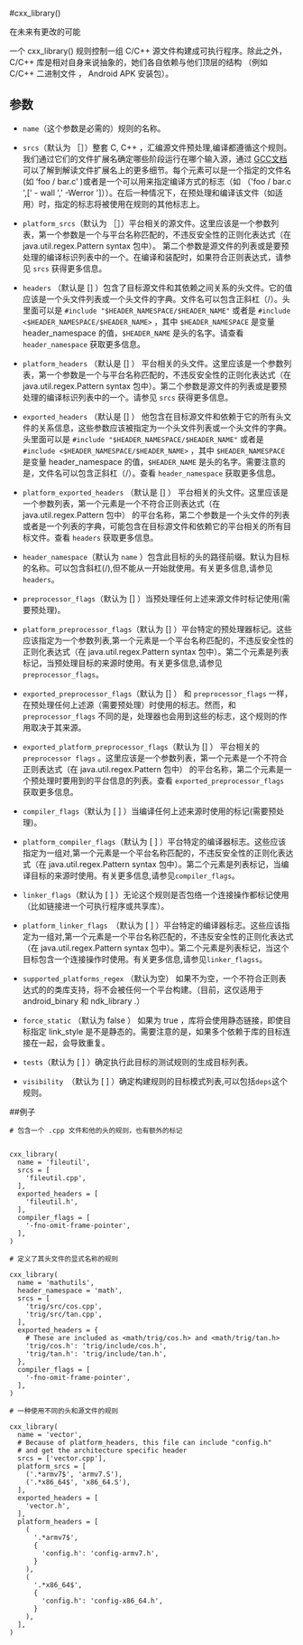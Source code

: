 #cxx_library()

在未来有更改的可能 

一个 cxx_library() 规则控制一组 C/C++ 源文件构建成可执行程序。除此之外，C/C++ 库是相对自身来说抽象的，她们各自依赖与他们顶层的结构 （例如 C/C++ 二进制文件 ， Android APK 安装包）。


## 参数

- `name`（这个参数是必需的）规则的名称。 

- `srcs`（默认为 ［］）整套 C, C++ ，汇编源文件预处理,编译都遵循这个规则。我们通过它们的文件扩展名确定哪些阶段运行在哪个输入源，通过 [GCC文档](https://gcc.gnu.org/onlinedocs/gcc/Overall-Options.html) 可以了解到解读文件扩展名上的更多细节。每个元素可以是一个指定的文件名(如 ‘foo / bar.c’ )或者是一个可以用来指定编译方式的标志（如 （'foo / bar.c ',[' - wall ',' -Werror ']））。在后一种情况下，在预处理和编译该文件（如适用）时，指定的标志将被使用在规则的其他标志上。

- `platform_srcs`（默认为 ［］）平台相关的源文件。这里应该是一个参数列表，第一个参数是一个与平台名称匹配的，不违反安全性的正则化表达式（在 java.util.regex.Pattern syntax 包中）。 第二个参数是源文件的列表或是要预处理的编译标识列表中的一个。在编译和装配时，如果符合正则表达式，请参见 `srcs` 获得更多信息。

- `headers` （默认是 [] ）包含了目标源文件和其依赖之间关系的头文件。它的值应该是一个头文件列表或一个头文件的字典。文件名可以包含正斜杠（/）。头里面可以是 `#include "$HEADER_NAMESPACE/$HEADER_NAME"` 或者是 `#include <$HEADER_NAMESPACE/$HEADER_NAME>` ，其中 `$HEADER_NAMESPACE` 是变量 header_namespace 的值，`$HEADER_NAME` 是头的名字。请查看 `header_namespace` 获取更多信息。

- `platform_headers` （默认是 [] ） 平台相关的头文件。这里应该是一个参数列表，第一个参数是一个与平台名称匹配的，不违反安全性的正则化表达式（在 java.util.regex.Pattern syntax 包中）。第二个参数是源文件的列表或是要预处理的编译标识列表中的一个。请参见 `srcs` 获得更多信息。


- `exported_headers` （默认是 [] ） 他包含在目标源文件和依赖于它的所有头文件的关系信息，这些参数应该被指定为一个头文件列表或一个头文件的字典。头里面可以是 `#include "$HEADER_NAMESPACE/$HEADER_NAME"` 或者是 `#include <$HEADER_NAMESPACE/$HEADER_NAME>` ，其中 `$HEADER_NAMESPACE` 是变量 header_namespace 的值，`$HEADER_NAME` 是头的名字。需要注意的是，文件名可以包含正斜杠（/）。查看 `header_namespace` 获取更多信息。

- `platform_exported_headers` （默认是 [] ） 平台相关的头文件。这里应该是一个参数列表，第一个元素是一个不符合正则表达式（在 java.util.regex.Pattern 包中） 的平台名称，第二个参数是一个头文件的列表或者是一个列表的字典，可能包含在目标源文件和依赖它的平台相关的所有目标文件。查看 `headers` 获取更多信息。


- `header_namespace`（默认为 `name` ）包含此目标的头的路径前缀。默认为目标的名称。可以包含斜杠(/),但不能从一开始就使用。有关更多信息,请参见`headers`。  

- `preprocessor_flags`（默认为 [] ）当预处理任何上述来源文件时标记使用(需要预处理)。  
  
- `platform_preprocessor_flags`（默认为 [] ）平台特定的预处理器标记。这些应该指定为一个参数列表,第一个元素是一个平台名称匹配的，不违反安全性的正则化表达式（在 java.util.regex.Pattern syntax 包中）。第二个元素是列表标记，当预处理目标的来源时使用。有关更多信息,请参见`preprocessor_flags`。  

- `exported_preprocessor_flags`（默认为 [] ） 和 `preprocessor_flags` 一样，在预处理任何上述源（需要预处理）时使用的标志。然而，和 `preprocessor_flags` 不同的是，处理器也会用到这些的标志，这个规则的作用取决于其来源。

- `exported_platform_preprocessor_flags`（默认为 [] ） 平台相关的 `preprocessor flags` 。这里应该是一个参数列表，第一个元素是一个不符合正则表达式（在 java.util.regex.Pattern 包中） 的平台名称，第二个元素是一个预处理时要用到的平台信息的列表。查看 `exported_preprocessor_flags` 获取更多信息。


- `compiler_flags`（默认为 [ ] ）当编译任何上述来源时使用的标记(需要预处理)。 

- `platform_compiler_flags`（默认为 [ ] ）平台特定的编译器标志。这些应该指定为一组对,第一个元素是一个平台名称匹配的，不违反安全性的正则化表达式（在 java.util.regex.Pattern syntax 包中）。第二个元素是列表标记，当编译目标的来源时使用。有关更多信息,请参见`compiler_flags`。  


- `linker_flags`（默认为 [ ] ）无论这个规则是否包络一个连接操作都标记使用（比如链接进一个可执行程序或共享库）。  
  
- `platform_linker_flags `（默认为 [ ] ）平台特定的编译器标志。这些应该指定为一组对,第一个元素是一个平台名称匹配的，不违反安全性的正则化表达式（在 java.util.regex.Pattern syntax 包中）。第二个元素是列表标记，当这个目标包含一个连接操作时使用。有关更多信息,请参见`linker_flagss`。  

- `supported_platforms_regex` （默认为空） 如果不为空，一个不符合正则表达式的的类库支持，将不会被任何一个平台构建。（目前，这仅适用于 android_binary 和 ndk_library .）


- `force_static` （默认为 false ） 如果为 true ，库将会使用静态链接，即使目标指定 link_style 是不是静态的。需要注意的是，如果多个依赖于库的目标连接在一起，会导致重复。

- `tests`（默认为 [ ] ）确定执行此目标的测试规则的生成目标列表。
  
- `visibility `（默认为 [ ] ）确定构建规则的目标模式列表,可以包括`deps`这个规则。  


##例子

````
# 包含一个 .cpp 文件和他的头的规则，也有额外的标记


cxx_library(
  name = 'fileutil',
  srcs = [
    'fileutil.cpp',
  ],
  exported_headers = [
    'fileutil.h',
  ],
  compiler_flags = [
    '-fno-omit-frame-pointer',
  ],
)

# 定义了其头文件的显式名称的规则

cxx_library(
  name = 'mathutils',
  header_namespace = 'math',
  srcs = [
    'trig/src/cos.cpp',
    'trig/src/tan.cpp',
  ],
  exported_headers = {
    # These are included as <math/trig/cos.h> and <math/trig/tan.h>
    'trig/cos.h': 'trig/include/cos.h',
    'trig/tan.h': 'trig/include/tan.h',
  },
  compiler_flags = [
    '-fno-omit-frame-pointer',
  ],
)

# 一种使用不同的头和源文件的规则

cxx_library(
  name = 'vector',
  # Because of platform_headers, this file can include "config.h"
  # and get the architecture specific header
  srcs = ['vector.cpp'],
  platform_srcs = [
    ('.*armv7$', 'armv7.S'),
    ('.*x86_64$', 'x86_64.S'),
  ],
  exported_headers = [
    'vector.h',
  ],
  platform_headers = [
    (
      '.*armv7$',
      {
        'config.h': 'config-armv7.h',
      }
    ),
    (
      '.*x86_64$',
      {
        'config.h': 'config-x86_64.h',
      }
    ),
  ],
)
````